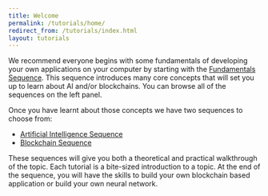 ```yaml
---
title: Welcome
permalink: /tutorials/home/
redirect_from: /tutorials/index.html
layout: tutorials
---
```


We recommend everyone begins with some fundamentals of developing your own applications on your computer by starting with the [Fundamentals Sequence](#collapse-1). This sequence introduces many core concepts that will set you up to learn about AI and/or blockchains. You can browse all of the sequences on the left panel.

Once you have learnt about those concepts we have two sequences to choose from:

- [Artificial Intelligence Sequence](#collapse-3)
- [Blockchain Sequence](#collapse-2)

These sequences will give you both a theoretical and practical walkthrough of the topic. Each tutorial is a bite-sized introduction to a topic. At the end of the sequence, you will have the skills to build your own blockchain based application or build your own neural network.
